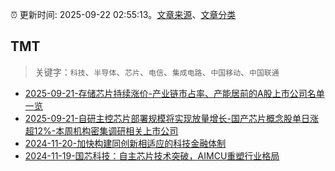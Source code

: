 :alarm_clock: 更新时间: 2025-09-22 02:55:13。[文章来源](/README.md)、[文章分类](/TAGS.md)

## TMT


> 关键字：`科技`、`半导体`、`芯片`、`电信`、`集成电路`、`中国移动`、`中国联通`



- [2025-09-21-存储芯片持续涨价-产业链市占率、产能居前的A股上市公司名单一览](https://www.cls.cn/detail/2151189) 
- [2025-09-21-自研主控芯片部署规模将实现放量增长-国产芯片概念股单日涨超12%-本周机构密集调研相关上市公司](https://www.cls.cn/detail/2151255) 
- [2024-11-20-加快构建同创新相适应的科技金融体制](https://xueqiu.com/9193403816/313561745) 
- [2024-11-19-国芯科技：自主芯片技术突破，AIMCU重塑行业格局](https://xueqiu.com/8151841495/313402043) 
